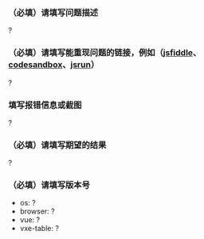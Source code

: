 ### （必填）请填写问题描述

 ?

### （必填）请填写能重现问题的链接，例如（[jsfiddle](https://jsfiddle.net/04Ldpsy8/)、[codesandbox](https://codesandbox.io/s/vue-template-916h0)、[jsrun](https://jsrun.pro//vIyKp/edit)）

 ?

### 填写报错信息或截图

 ?

### （必填）请填写期望的结果

 ?

### （必填）请填写版本号

- os: ?
- browser: ?
- vue: ?
- vxe-table: ?
